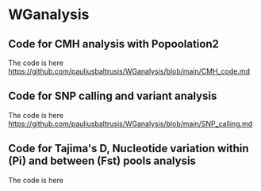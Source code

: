 # WGanalysis
## Code for CMH analysis with Popoolation2
The code is here https://github.com/pauliusbaltrusis/WGanalysis/blob/main/CMH_code.md
## Code for SNP calling and variant analysis
The code is here https://github.com/pauliusbaltrusis/WGanalysis/blob/main/SNP_calling.md
## Code for Tajima's D, Nucleotide variation within (Pi) and between (Fst) pools analysis
The code is here

